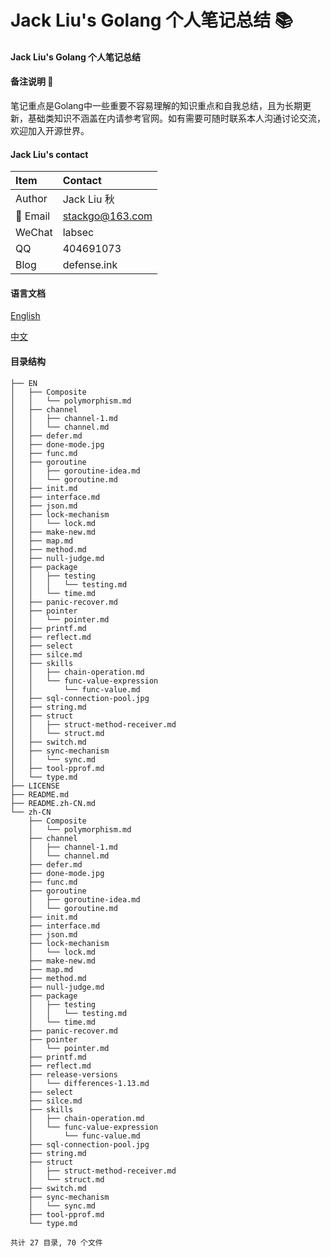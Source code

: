 # Jack Liu's Golang 个人笔记总结 📚

#### Jack Liu's Golang 个人笔记总结

#### 备注说明 📝

笔记重点是Golang中一些重要不容易理解的知识重点和自我总结，且为长期更新，基础类知识不涵盖在内请参考官网。如有需要可随时联系本人沟通讨论交流，欢迎加入开源世界。

#### Jack Liu's contact
| Item  | Contact |
| :------ | :---------- |
| Author | Jack Liu 秋 |
| 📧 Email | stackgo@163.com |
| WeChat | labsec |
| QQ | 404691073 |
| Blog | defense.ink |

#### 语言文档
[English](EN)

[中文](zh-CN)

#### 目录结构

```
├── EN
│   ├── Composite
│   │   └── polymorphism.md
│   ├── channel
│   │   ├── channel-1.md
│   │   └── channel.md
│   ├── defer.md
│   ├── done-mode.jpg
│   ├── func.md
│   ├── goroutine
│   │   ├── goroutine-idea.md
│   │   └── goroutine.md
│   ├── init.md
│   ├── interface.md
│   ├── json.md
│   ├── lock-mechanism
│   │   └── lock.md
│   ├── make-new.md
│   ├── map.md
│   ├── method.md
│   ├── null-judge.md
│   ├── package
│   │   ├── testing
│   │   │   └── testing.md
│   │   └── time.md
│   ├── panic-recover.md
│   ├── pointer
│   │   └── pointer.md
│   ├── printf.md
│   ├── reflect.md
│   ├── select
│   ├── silce.md
│   ├── skills
│   │   ├── chain-operation.md
│   │   └── func-value-expression
│   │       └── func-value.md
│   ├── sql-connection-pool.jpg
│   ├── string.md
│   ├── struct
│   │   ├── struct-method-receiver.md
│   │   └── struct.md
│   ├── switch.md
│   ├── sync-mechanism
│   │   └── sync.md
│   ├── tool-pprof.md
│   └── type.md
├── LICENSE
├── README.md
├── README.zh-CN.md
└── zh-CN
    ├── Composite
    │   └── polymorphism.md
    ├── channel
    │   ├── channel-1.md
    │   └── channel.md
    ├── defer.md
    ├── done-mode.jpg
    ├── func.md
    ├── goroutine
    │   ├── goroutine-idea.md
    │   └── goroutine.md
    ├── init.md
    ├── interface.md
    ├── json.md
    ├── lock-mechanism
    │   └── lock.md
    ├── make-new.md
    ├── map.md
    ├── method.md
    ├── null-judge.md
    ├── package
    │   ├── testing
    │   │   └── testing.md
    │   └── time.md
    ├── panic-recover.md
    ├── pointer
    │   └── pointer.md
    ├── printf.md
    ├── reflect.md
    ├── release-versions
    │   └── differences-1.13.md
    ├── select
    ├── silce.md
    ├── skills
    │   ├── chain-operation.md
    │   └── func-value-expression
    │       └── func-value.md
    ├── sql-connection-pool.jpg
    ├── string.md
    ├── struct
    │   ├── struct-method-receiver.md
    │   └── struct.md
    ├── switch.md
    ├── sync-mechanism
    │   └── sync.md
    ├── tool-pprof.md
    └── type.md

共计 27 目录, 70 个文件
```
